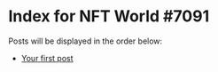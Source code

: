 # Index for NFT World #7091
Posts will be displayed in the order below:

- [Your first post](./001-first.md)

